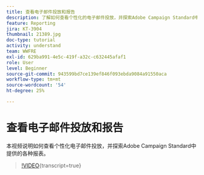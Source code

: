 ```yaml
---
title: 查看电子邮件投放和报告
description: 了解如何查看个性化的电子邮件投放，并探索Adobe Campaign Standard中提供的各种报表。
feature: Reporting
jira: KT-3904
thumbnail: 21389.jpg
doc-type: tutorial
activity: understand
team: WWFRE
exl-id: 629ba991-4e5c-419f-a32c-c632445afaf1
role: User
level: Beginner
source-git-commit: 943599bd7ce139ef846f093ebda9084a91550aca
workflow-type: tm+mt
source-wordcount: '54'
ht-degree: 25%

---
```


# 查看电子邮件投放和报告

本视频说明如何查看个性化电子邮件投放，并探索Adobe Campaign Standard中提供的各种报表。

>[!VIDEO](https://video.tv.adobe.com/v/21389?learn=on){transcript=true}
